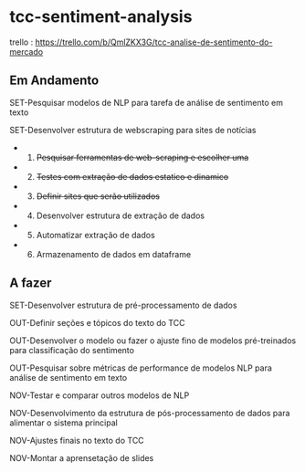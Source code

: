 # tcc-sentiment-analysis

trello : https://trello.com/b/QmlZKX3G/tcc-analise-de-sentimento-do-mercado

## Em Andamento

SET-Pesquisar modelos de NLP para tarefa de análise de sentimento em texto

SET-Desenvolver estrutura de webscraping para sites de notícias

- 1. ~~Pesquisar ferramentas de web-scraping e escolher uma~~
- 2. ~~Testes com extração de dados estatico e dinamico~~
- 3. ~~Definir sites que serão utilizados~~
- 4. Desenvolver estrutura de extração de dados
- 5. Automatizar extração de dados
- 6. Armazenamento de dados em dataframe

## A fazer
SET-Desenvolver estrutura de pré-processamento de dados

OUT-Definir seções e tópicos do texto do TCC

OUT-Desenvolver o modelo ou fazer o ajuste fino de modelos pré-treinados para classificação do sentimento

OUT-Pesquisar sobre métricas de performance de modelos NLP para análise de sentimento em texto

NOV-Testar e comparar outros modelos de NLP

NOV-Desenvolvimento da estrutura de pós-processamento de dados para alimentar o sistema principal

NOV-Ajustes finais no texto do TCC

NOV-Montar a aprensetação de slides